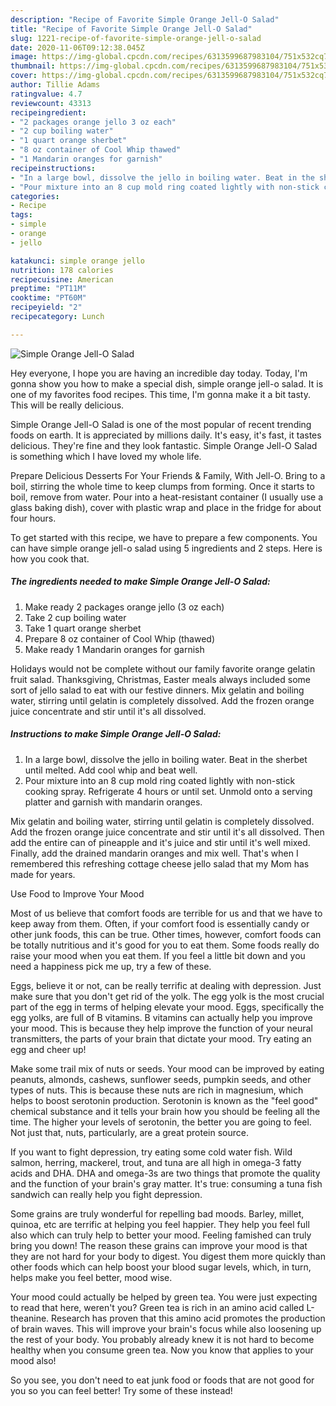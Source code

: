 ```yaml
---
description: "Recipe of Favorite Simple Orange Jell-O Salad"
title: "Recipe of Favorite Simple Orange Jell-O Salad"
slug: 1221-recipe-of-favorite-simple-orange-jell-o-salad
date: 2020-11-06T09:12:38.045Z
image: https://img-global.cpcdn.com/recipes/6313599687983104/751x532cq70/simple-orange-jell-o-salad-recipe-main-photo.jpg
thumbnail: https://img-global.cpcdn.com/recipes/6313599687983104/751x532cq70/simple-orange-jell-o-salad-recipe-main-photo.jpg
cover: https://img-global.cpcdn.com/recipes/6313599687983104/751x532cq70/simple-orange-jell-o-salad-recipe-main-photo.jpg
author: Tillie Adams
ratingvalue: 4.7
reviewcount: 43313
recipeingredient:
- "2 packages orange jello 3 oz each"
- "2 cup boiling water"
- "1 quart orange sherbet"
- "8 oz container of Cool Whip thawed"
- "1 Mandarin oranges for garnish"
recipeinstructions:
- "In a large bowl, dissolve the jello in boiling water. Beat in the sherbet until melted. Add cool whip and beat well."
- "Pour mixture into an 8 cup mold ring coated lightly with non-stick cooking spray. Refrigerate 4 hours or until set. Unmold onto a serving platter and garnish with mandarin oranges."
categories:
- Recipe
tags:
- simple
- orange
- jello

katakunci: simple orange jello 
nutrition: 178 calories
recipecuisine: American
preptime: "PT11M"
cooktime: "PT60M"
recipeyield: "2"
recipecategory: Lunch

---
```



![Simple Orange Jell-O Salad](https://img-global.cpcdn.com/recipes/6313599687983104/751x532cq70/simple-orange-jell-o-salad-recipe-main-photo.jpg)

Hey everyone, I hope you are having an incredible day today. Today, I'm gonna show you how to make a special dish, simple orange jell-o salad. It is one of my favorites food recipes. This time, I'm gonna make it a bit tasty. This will be really delicious.

Simple Orange Jell-O Salad is one of the most popular of recent trending foods on earth. It is appreciated by millions daily. It's easy, it's fast, it tastes delicious. They're fine and they look fantastic. Simple Orange Jell-O Salad is something which I have loved my whole life.

Prepare Delicious Desserts For Your Friends &amp; Family, With Jell-O. Bring to a boil, stirring the whole time to keep clumps from forming. Once it starts to boil, remove from water. Pour into a heat-resistant container (I usually use a glass baking dish), cover with plastic wrap and place in the fridge for about four hours.


To get started with this recipe, we have to prepare a few components. You can have simple orange jell-o salad using 5 ingredients and 2 steps. Here is how you cook that.

<!--inarticleads1-->

##### The ingredients needed to make Simple Orange Jell-O Salad:

1. Make ready 2 packages orange jello (3 oz each)
1. Take 2 cup boiling water
1. Take 1 quart orange sherbet
1. Prepare 8 oz container of Cool Whip (thawed)
1. Make ready 1 Mandarin oranges for garnish


Holidays would not be complete without our family favorite orange gelatin fruit salad. Thanksgiving, Christmas, Easter meals always included some sort of jello salad to eat with our festive dinners. Mix gelatin and boiling water, stirring until gelatin is completely dissolved. Add the frozen orange juice concentrate and stir until it&#39;s all dissolved. 

<!--inarticleads2-->

##### Instructions to make Simple Orange Jell-O Salad:

1. In a large bowl, dissolve the jello in boiling water. Beat in the sherbet until melted. Add cool whip and beat well.
1. Pour mixture into an 8 cup mold ring coated lightly with non-stick cooking spray. Refrigerate 4 hours or until set. Unmold onto a serving platter and garnish with mandarin oranges.


Mix gelatin and boiling water, stirring until gelatin is completely dissolved. Add the frozen orange juice concentrate and stir until it&#39;s all dissolved. Then add the entire can of pineapple and it&#39;s juice and stir until it&#39;s well mixed. Finally, add the drained mandarin oranges and mix well. That&#39;s when I remembered this refreshing cottage cheese jello salad that my Mom has made for years. 

Use Food to Improve Your Mood


Most of us believe that comfort foods are terrible for us and that we have to keep away from them. Often, if your comfort food is essentially candy or other junk foods, this can be true. Other times, however, comfort foods can be totally nutritious and it's good for you to eat them. Some foods really do raise your mood when you eat them. If you feel a little bit down and you need a happiness pick me up, try a few of these.

Eggs, believe it or not, can be really terrific at dealing with depression. Just make sure that you don't get rid of the yolk. The egg yolk is the most crucial part of the egg in terms of helping elevate your mood. Eggs, specifically the egg yolks, are full of B vitamins. B vitamins can actually help you improve your mood. This is because they help improve the function of your neural transmitters, the parts of your brain that dictate your mood. Try eating an egg and cheer up!

Make some trail mix of nuts or seeds. Your mood can be improved by eating peanuts, almonds, cashews, sunflower seeds, pumpkin seeds, and other types of nuts. This is because these nuts are rich in magnesium, which helps to boost serotonin production. Serotonin is known as the "feel good" chemical substance and it tells your brain how you should be feeling all the time. The higher your levels of serotonin, the better you are going to feel. Not just that, nuts, particularly, are a great protein source.

If you want to fight depression, try eating some cold water fish. Wild salmon, herring, mackerel, trout, and tuna are all high in omega-3 fatty acids and DHA. DHA and omega-3s are two things that promote the quality and the function of your brain's gray matter. It's true: consuming a tuna fish sandwich can really help you fight depression. 

Some grains are truly wonderful for repelling bad moods. Barley, millet, quinoa, etc are terrific at helping you feel happier. They help you feel full also which can truly help to better your mood. Feeling famished can truly bring you down! The reason these grains can improve your mood is that they are not hard for your body to digest. You digest them more quickly than other foods which can help boost your blood sugar levels, which, in turn, helps make you feel better, mood wise.

Your mood could actually be helped by green tea. You were just expecting to read that here, weren't you? Green tea is rich in an amino acid called L-theanine. Research has proven that this amino acid promotes the production of brain waves. This will improve your brain's focus while also loosening up the rest of your body. You probably already knew it is not hard to become healthy when you consume green tea. Now you know that applies to your mood also!

So you see, you don't need to eat junk food or foods that are not good for you so you can feel better! Try some of these instead!

